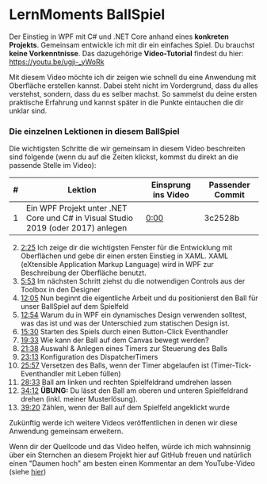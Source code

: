 # LernMoments BallSpiel
Der Einstieg in WPF mit C# und .NET Core anhand eines **konkreten Projekts**. Gemeinsam entwickle ich mit dir ein einfaches Spiel. Du brauchst **keine Vorkenntnisse**. Das dazugehörige **Video-Tutorial** findest du hier: https://youtu.be/ugji-_yWoRk

Mit diesem Video möchte ich dir zeigen wie schnell du eine Anwendung mit Oberfläche erstellen kannst. Dabei steht nicht im Vordergrund, dass du alles verstehst, sondern, dass du es selber machst. So sammelst du deine ersten praktische Erfahrung und kannst später in die Punkte eintauchen die dir unklar sind.

### Die einzelnen Lektionen in diesem BallSpiel
Die wichtigsten Schritte die wir gemeinsam in diesem Video beschreiten sind folgende (wenn du auf die Zeiten klickst, kommst du direkt an die passende Stelle im Video):

|#|Lektion|Einsprung ins Video|Passender Commit|
|---|---|---|---|
|1|Ein WPF Projekt unter .NET Core und C# in Visual Studio 2019 (oder 2017) anlegen|[0:00](https://youtu.be/ugji-_yWoRk)|3c2528b|

 2. [2:25](https://youtu.be/ugji-_yWoRk?t=145) Ich zeige dir die wichtigsten Fenster für die Entwicklung mit Oberflächen und gebe dir einen ersten Einstieg in XAML. XAML (eXtensible Application Markup Language) wird in WPF zur Beschreibung der Oberfläche benutzt.
 3. [5:53](https://youtu.be/ugji-_yWoRk?t=353) Im nächsten Schritt ziehst du die notwendigen Controls aus der Toolbox in den Designer
 4. [12:05](https://youtu.be/ugji-_yWoRk?t=725) Nun beginnt die eigentliche Arbeit und du positionierst den Ball für unser BallSpiel auf dem Spielfeld
 5. [12:54](https://youtu.be/ugji-_yWoRk?t=774) Warum du in WPF ein dynamisches Design verwenden solltest, was das ist und was der Unterschied zum statischen Design ist.
 6. [15:30](https://youtu.be/ugji-_yWoRk?t=930) Starten des Spiels durch einen Button-Click Eventhandler
 7. [19:33](https://youtu.be/ugji-_yWoRk?t=1173) Wie kann der Ball auf dem Canvas bewegt werden?
 8. [21:38](https://youtu.be/ugji-_yWoRk?t=1298) Auswahl & Anlegen eines Timers zur Steuerung des Balls
 9. [23:13](https://youtu.be/ugji-_yWoRk?t=1393) Konfiguration des DispatcherTimers 
 10. [25:57](https://youtu.be/ugji-_yWoRk?t=1557) Versetzen des Balls, wenn der Timer abgelaufen ist (Timer-Tick-Eventhandler mit Leben füllen)
 11. [28:33](https://youtu.be/ugji-_yWoRk?t=1713) Ball am linken und rechten Spielfeldrand umdrehen lassen
 12. [34:12](https://youtu.be/ugji-_yWoRk?t=2052) **ÜBUNG:** Du lässt den Ball am oberen und unteren Spielfeldrand drehen (inkl. meiner Musterlösung).
 13. [39:20](https://youtu.be/ugji-_yWoRk?t=2360) Zählen, wenn der Ball auf dem Spielfeld angeklickt wurde

Zukünftig werde ich weitere Videos veröffentlichen in denen wir diese Anwendung gemeinsam erweitern.

Wenn dir der Quellcode und das Video helfen, würde ich mich wahnsinnig über ein Sternchen an diesem Projekt hier auf GitHub freuen und natürlich einen "Daumen hoch" am besten einen Kommentar an dem YouTube-Video (siehe [hier](https://youtu.be/ugji-_yWoRk))
